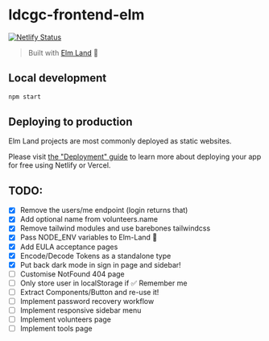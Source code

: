 # ldcgc-frontend-elm

[![Netlify Status](https://api.netlify.com/api/v1/badges/433924af-2aa7-45a8-9ec7-300c96277e87/deploy-status)](https://app.netlify.com/sites/spiffy-liger-0b866a/deploys)

> Built with [Elm Land](https://elm.land) 🌈

## Local development

```bash
npm start
```

## Deploying to production

Elm Land projects are most commonly deployed as static websites.

Please visit [the "Deployment" guide](https://elm.land/guide/deploying) to learn more
about deploying your app for free using Netlify or Vercel.

## TODO:

- [x] Remove the users/me endpoint (login returns that)
- [x] Add optional name from volunteers.name
- [x] Remove tailwind modules and use barebones tailwindcss
- [x] Pass NODE_ENV variables to Elm-Land 🌈
- [x] Add EULA acceptance pages
- [x] Encode/Decode Tokens as a standalone type
- [x] Put back dark mode in sign in page and sidebar!
- [ ] Customise NotFound 404 page
- [ ] Only store user in localStorage if ✅ Remember me
- [ ] Extract Components/Button and re-use it!
- [ ] Implement password recovery workflow
- [ ] Implement responsive sidebar menu
- [ ] Implement volunteers page
- [ ] Implement tools page
